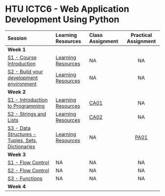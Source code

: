 # HTU ICTC6 - Web Application Development Using Python 

| Session                                                       | Learning Resources                       | Class Assignment             |     Practical Assignment     |
| :------------------------------------------------------------ | :--------------------------------------- | :--------------------------- | :--------------------------: |
| **Week 1**                                                    |
| [S1 - Course Introduction](./W1/S1/)                          | [Learning Resources](./W1/lecture-notes) | NA                           |              NA              |
| [S2 - Build your development environment](./W1/S2/)           | [Learning Resources](./W1/lecture-notes) | NA                           |              NA              |
| **Week 2**                                                    |
| [S1 - Introduction to Programming](./W2/S1/)                  | [Learning Resources](./W2/lecture-notes) | [CA01](./W2/S1/CA01/CA01.md) |              NA              |
| [S2 - Strings and Lists](./W2/S2/)                            | [Learning Resources](./W2/lecture-notes) | [CA02](./W2/S2/CA02/CA02.md) |              NA              |
| [S3 - Data Structures - Tuples, Sets, Dictionaries](./W2/S3/) | [Learning Resources](./W2/lecture-notes) | NA                           | [PA01](./W2/S1/PA01/PA01.md) |
| **Week 3**                                                    |
| [S1 - Flow Control](./W3/S1/)                                 | NA                                       | NA                           |              NA              |
| [S2 - Flow Control](./W3/S2/)                                 | NA                                       | NA                           |              NA              |
| [S3 - Functions](./W3/S3/)                                    | NA                                       | NA                           |              NA              |
| **Week 4**                                                    |
